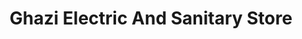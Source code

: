 ---
title: "Ghazi Electric And Sanitary Store"
url: /karachi/ghazi-electric-and-sanitary-store/
shop: electronics
---